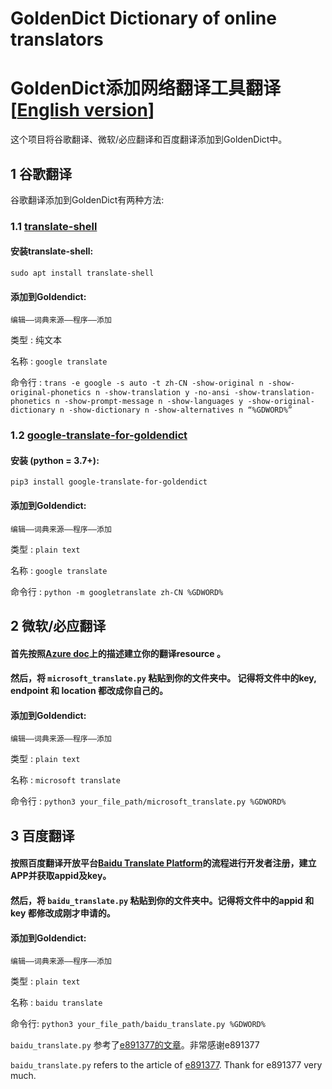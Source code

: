 # GoldenDict Dictionary of online translators

# GoldenDict添加网络翻译工具翻译  [[English version](README_English.md)]

这个项目将谷歌翻译、微软/必应翻译和百度翻译添加到GoldenDict中。

## 1 谷歌翻译

谷歌翻译添加到GoldenDict有两种方法:

### 1.1 [translate-shell](https://github.com/soimort/translate-shell)

#### 安装translate-shell:

`sudo apt install translate-shell`

#### 添加到Goldendict:

`编辑——词典来源——程序——添加`

类型 : 纯文本

名称 : `google translate`

命令行 : `trans -e google -s auto -t zh-CN -show-original n -show-original-phonetics n -show-translation y -no-ansi -show-translation-phonetics n -show-prompt-message n -show-languages y -show-original-dictionary n -show-dictionary n -show-alternatives n “%GDWORD%”`

### 1.2 [google-translate-for-goldendict](https://github.com/xinebf/google-translate-for-goldendict)

#### 安装 (python = 3.7+):

`pip3 install google-translate-for-goldendict`

#### 添加到Goldendict:

`编辑——词典来源——程序——添加`

类型 : `plain text`

名称 : `google translate`

命令行 : `python -m googletranslate zh-CN %GDWORD%`

## 2 微软/必应翻译

#### 首先按照[Azure doc](https://docs.microsoft.com/en-us/azure/cognitive-services/translator/quickstart-translator?tabs=csharp)上的描述建立你的翻译resource 。

#### 然后，将 `microsoft_translate.py` 粘贴到你的文件夹中。 记得将文件中的key, endpoint 和 location 都改成你自己的。

#### 添加到Goldendict:

`编辑——词典来源——程序——添加`

类型 : `plain text`

名称 : `microsoft translate`

命令行 : `python3 your_file_path/microsoft_translate.py %GDWORD%`

## 3 百度翻译

#### 按照百度翻译开放平台[Baidu Translate Platform](https://fanyi-api.baidu.com/api/trans/product/desktop)的流程进行开发者注册，建立APP并获取appid及key。

#### 然后，将 `baidu_translate.py` 粘贴到你的文件夹中。记得将文件中的appid 和 key 都修改成刚才申请的。

#### 添加到Goldendict:

`编辑——词典来源——程序——添加`

类型 : `plain text`

名称 : `baidu translate`

命令行: `python3 your_file_path/baidu_translate.py %GDWORD%`

`baidu_translate.py` 参考了[e891377的文章](https://blog.csdn.net/e891377/article/details/103399520)。非常感谢e891377

`baidu_translate.py` refers to the article of [e891377](https://blog.csdn.net/e891377/article/details/103399520). Thank for e891377 very much.

